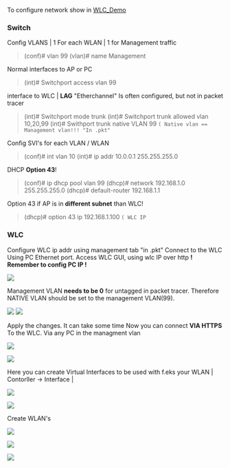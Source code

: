 To configure network show in [WLC_Demo](X_files/WLC_Demo.pkt)

### Switch

Config VLANS | 1 For each WLAN | 1 for Management traffic

>(conf)# vlan 99
>(vlan)# name Management

Normal interfaces to AP or PC

>(int)# Switchport access vlan 99

interface to WLC | **LAG** "Etherchannel" Is often configured, but not in packet tracer

>(int)# Switchport mode trunk
>(int)# Switchport trunk allowed vlan 10,20,99
>(int)# Swithport trunk native VLAN 99 `( Native vlan == Management vlan!!! "In .pkt"`

Config SVI's for each VLAN / WLAN

>(conf)# int vlan 10
>(int)# ip addr 10.0.0.1 255.255.255.0

DHCP **Option 43**!

>(conf)# ip dhcp pool vlan 99
>(dhcp)# network 192.168.1.0 255.255.255.0
>(dhcp)# default-router 192.168.1.1

Option 43 if AP is in **different subnet** than WLC!

>(dhcp)# option 43 ip 192.168.1.100 `( WLC IP`

### WLC

Configure WLC ip addr using management tab "in .pkt"
Connect to the WLC Using PC Ethernet port. Access WLC GUI, using wlc IP over http
**! Remember to config PC IP !**

![](../ximg/WLC_FirstConfig.png) 

Management VLAN **needs to be 0** for untagged in packet tracer.
Therefore NATIVE VLAN should be set to the management VLAN(99).

![](../ximg/WLC_StartConfig1.png)
![](../ximg/WLC_StartConfig2.png)

Apply the changes. It can take some time
Now you can connect **VIA HTTPS** To the WLC. Via any PC in the managment vlan

![](../ximg/WLC_Login.png)

![](../ximg/WLC_Home.png)

Here you can create Virtual Interfaces to be used with f.eks your WLAN 
| Contorller -> Interface |

![](../ximg/WLC_Interfaces.png)

![](../ximg/WLC_Interfaces_demo.png)

Create WLAN's

![](../ximg/WLC_WLAN.png)

![](../ximg/WLC_WLAN_General.png)

![](../ximg/WLC_WLAN_Security.png)
